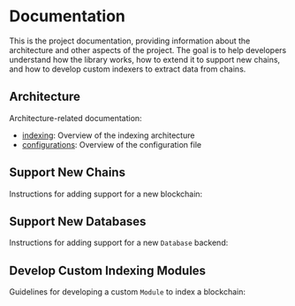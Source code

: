 # Documentation

This is the project documentation, providing information about the architecture and
other aspects of the project. The goal is to help developers understand how the library works,
how to extend it to support new chains, and how to develop custom indexers to extract data from chains.

## Architecture

Architecture-related documentation:

* [indexing](./indexing_architecture.md): Overview of the indexing architecture
* [configurations](./config_structure.md): Overview of the configuration file


## Support New Chains

Instructions for adding support for a new blockchain:


## Support New Databases

Instructions for adding support for a new `Database` backend:


## Develop Custom Indexing Modules

Guidelines for developing a custom `Module` to index a blockchain:

